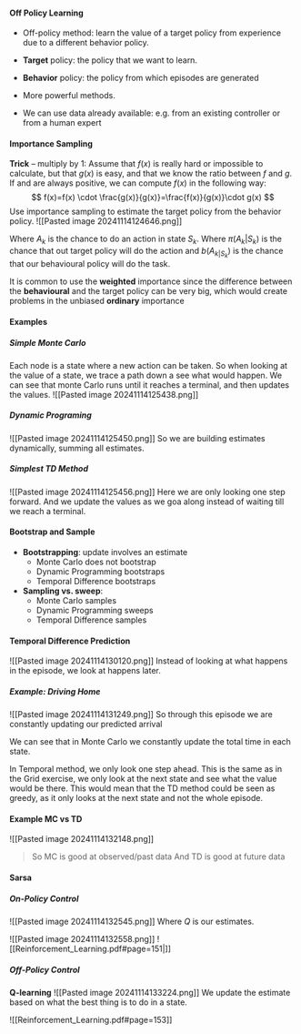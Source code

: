 #### Off Policy Learning
* Off-policy method: learn the value of a target policy from experience due to a different behavior policy.
* **Target** policy: the policy that we want to learn.
* **Behavior** policy: the policy from which episodes are generated

* More powerful methods.
* We can use data already available: e.g. from an existing controller or from a human expert

#### Importance  Sampling
**Trick** – multiply by 1: Assume that $f(x)$ is really hard or
impossible to calculate, but that $g(x)$ is easy, and that we
know the ratio between $f$ and $g$. If and are always
positive, we can compute $f(x)$ in the following way:
$$
f(x)=f(x) \cdot \frac{g(x)}{g(x)}=\frac{f(x)}{g(x)}\cdot g(x)
$$
Use importance sampling to estimate the target policy from the behavior policy.
![[Pasted image 20241114124646.png]]

Where $A_{k}$ is the chance to do an action in state $S_{k}$.
Where $\pi(A_{k}|S_{k})$ is the chance that out target policy will do the action and $b(A_{k|S_{k}})$ is the chance that our behavioural policy will do the task.

It is common to use the **weighted** importance since the difference between the **behavioural** and the target policy can be very big, which would create problems in the unbiased **ordinary** importance

#### Examples
##### Simple Monte Carlo
Each node is a state where a new action can be taken.
So when looking at the value of a state, we trace a path down a see what would happen.
We can see that monte Carlo runs until it reaches a terminal, and then updates the values.
![[Pasted image 20241114125438.png]]

##### Dynamic Programing
![[Pasted image 20241114125450.png]]
So we are building estimates dynamically, summing all estimates.

##### Simplest TD Method
![[Pasted image 20241114125456.png]]
Here we are only looking one step forward. And we update the values as we goa along instead of waiting till we reach a terminal.

#### Bootstrap and Sample
* **Bootstrapping**: update involves an estimate
	* Monte Carlo does not bootstrap
	* Dynamic Programming bootstraps
	* Temporal Difference bootstraps
* **Sampling vs. sweep**:
	* Monte Carlo samples
	* Dynamic Programming sweeps
	* Temporal Difference samples

#### Temporal Difference Prediction
![[Pasted image 20241114130120.png]]
Instead of looking at what happens in the episode, we look at happens later.

##### Example: Driving Home
![[Pasted image 20241114131249.png]]
So through this episode we are constantly updating our predicted arrival

We can see that in Monte Carlo we constantly update the total time in each state. 

In Temporal method, we only look one step ahead. This is the same as in the Grid exercise, we only look at the next state and see what the value would be there. This would mean that the TD method could be seen as greedy, as it only looks at the next state and not the whole episode.

#### Example MC vs TD
![[Pasted image 20241114132148.png]]
>So MC is good at observed/past data And TD is good at future data

#### Sarsa 
##### On-Policy Control
![[Pasted image 20241114132545.png]]
Where $Q$ is our estimates.

![[Pasted image 20241114132558.png]]
![[Reinforcement_Learning.pdf#page=151|]]

##### Off-Policy Control
**Q-learning**
![[Pasted image 20241114133224.png]]
We update the estimate based on what the best thing is to do in a state.

![[Reinforcement_Learning.pdf#page=153]]